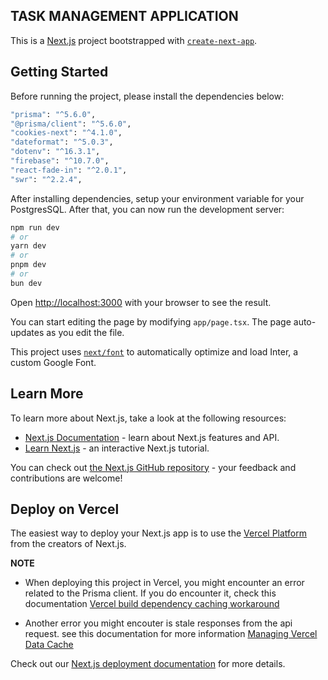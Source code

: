 ## TASK MANAGEMENT APPLICATION

This is a [Next.js](https://nextjs.org/) project bootstrapped with [`create-next-app`](https://github.com/vercel/next.js/tree/canary/packages/create-next-app).

## Getting Started

Before running the project, please install the dependencies below:

```bash
"prisma": "^5.6.0",
"@prisma/client": "^5.6.0",
"cookies-next": "^4.1.0",
"dateformat": "^5.0.3",
"dotenv": "^16.3.1",
"firebase": "^10.7.0",
"react-fade-in": "^2.0.1",
"swr": "^2.2.4",
```

After installing dependencies, setup your environment variable for your PostgresSQL.
After that, you can now run the development server:

```bash
npm run dev
# or
yarn dev
# or
pnpm dev
# or
bun dev
```

Open [http://localhost:3000](http://localhost:3000) with your browser to see the result.

You can start editing the page by modifying `app/page.tsx`. The page auto-updates as you edit the file.

This project uses [`next/font`](https://nextjs.org/docs/basic-features/font-optimization) to automatically optimize and load Inter, a custom Google Font.

## Learn More

To learn more about Next.js, take a look at the following resources:

- [Next.js Documentation](https://nextjs.org/docs) - learn about Next.js features and API.
- [Learn Next.js](https://nextjs.org/learn) - an interactive Next.js tutorial.

You can check out [the Next.js GitHub repository](https://github.com/vercel/next.js/) - your feedback and contributions are welcome!

## Deploy on Vercel

The easiest way to deploy your Next.js app is to use the [Vercel Platform](https://vercel.com/new?utm_medium=default-template&filter=next.js&utm_source=create-next-app&utm_campaign=create-next-app-readme) from the creators of Next.js.

**NOTE**

- When deploying this project in Vercel, you might encounter an error related to the Prisma client.
  If you do encounter it, check this documentation [Vercel build dependency caching workaround](https://www.prisma.io/docs/guides/other/troubleshooting-orm/help-articles/vercel-caching-issue)

- Another error you might encouter is stale responses from the api request. see this documentation for more information [Managing Vercel Data Cache](https://vercel.com/docs/infrastructure/data-cache/manage-data-cache#)

Check out our [Next.js deployment documentation](https://nextjs.org/docs/deployment) for more details.

